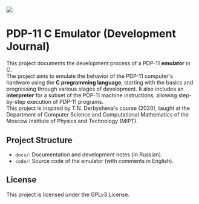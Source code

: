 # ![](https://upload.wikimedia.org/wikipedia/commons/5/54/Digital_PDP11-IMG_1498_cropped.jpg)

# PDP-11 C Emulator (Development Journal)

This project documents the development process of a PDP-11 **emulator** in C.  
The project aims to emulate the behavior of the PDP-11 computer's hardware using the **C programming language**, starting with the basics and progressing through various stages of development. It also includes an **interpreter** for a subset of the PDP-11 machine instructions, allowing step-by-step execution of PDP-11 programs.  
This project is inspired by T.N. Derbysheva's course (2020), taught at the Department of Computer Science and Computational Mathematics of the Moscow Institute of Physics and Technology (MIPT).

## Project Structure

- `docs/`: Documentation and development notes (in Russian).
- `code/`: Source code of the emulator (with comments in English).

## License

This project is licensed under the GPLv3 License.
